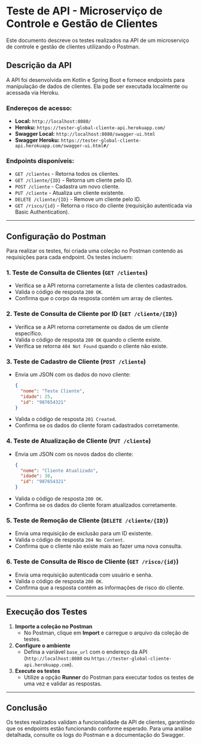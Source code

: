 # Teste de API - Microserviço de Controle e Gestão de Clientes

Este documento descreve os testes realizados na API de um microserviço de controle e gestão de clientes utilizando o Postman.

## Descrição da API

A API foi desenvolvida em Kotlin e Spring Boot e fornece endpoints para manipulação de dados de clientes. Ela pode ser executada localmente ou acessada via Heroku.

### Endereços de acesso:

- **Local:** `http://localhost:8080/`
- **Heroku:** `https://tester-global-cliente-api.herokuapp.com/`
- **Swagger Local:** `http://localhost:8080/swagger-ui.html`
- **Swagger Heroku:** `https://tester-global-cliente-api.herokuapp.com/swagger-ui.html#/`

### Endpoints disponíveis:

- `GET /clientes` - Retorna todos os clientes.
- `GET /cliente/{ID}` - Retorna um cliente pelo ID.
- `POST /cliente` - Cadastra um novo cliente.
- `PUT /cliente` - Atualiza um cliente existente.
- `DELETE /cliente/{ID}` - Remove um cliente pelo ID.
- `GET /risco/{id}` - Retorna o risco do cliente (requisição autenticada via Basic Authentication).

---

## Configuração do Postman

Para realizar os testes, foi criada uma coleção no Postman contendo as requisições para cada endpoint. Os testes incluem:

### 1. **Teste de Consulta de Clientes** (`GET /clientes`)

- Verifica se a API retorna corretamente a lista de clientes cadastrados.
- Valida o código de resposta `200 OK`.
- Confirma que o corpo da resposta contém um array de clientes.

### 2. **Teste de Consulta de Cliente por ID** (`GET /cliente/{ID}`)

- Verifica se a API retorna corretamente os dados de um cliente específico.
- Valida o código de resposta `200 OK` quando o cliente existe.
- Verifica se retorna `404 Not Found` quando o cliente não existe.

### 3. **Teste de Cadastro de Cliente** (`POST /cliente`)

- Envia um JSON com os dados do novo cliente:
  ```json
  {
    "nome": "Teste Cliente",
    "idade": 25,
    "id": "987654321"
  }
  ```
- Valida o código de resposta `201 Created`.
- Confirma se os dados do cliente foram cadastrados corretamente.

### 4. **Teste de Atualização de Cliente** (`PUT /cliente`)

- Envia um JSON com os novos dados do cliente:
  ```json
  {
    "nome": "Cliente Atualizado",
    "idade": 30,
    "id": "987654321"
  }
  ```
- Valida o código de resposta `200 OK`.
- Confirma se os dados do cliente foram atualizados corretamente.

### 5. **Teste de Remoção de Cliente** (`DELETE /cliente/{ID}`)

- Envia uma requisição de exclusão para um ID existente.
- Valida o código de resposta `204 No Content`.
- Confirma que o cliente não existe mais ao fazer uma nova consulta.

### 6. **Teste de Consulta de Risco de Cliente** (`GET /risco/{id}`)

- Envia uma requisição autenticada com usuário e senha.
- Valida o código de resposta `200 OK`.
- Confirma que a resposta contém as informações de risco do cliente.

---

## Execução dos Testes

1. **Importe a coleção no Postman**
   - No Postman, clique em **Import** e carregue o arquivo da coleção de testes.
2. **Configure o ambiente**
   - Defina a variável `base_url` com o endereço da API (`http://localhost:8080` ou `https://tester-global-cliente-api.herokuapp.com`).
3. **Execute os testes**
   - Utilize a opção **Runner** do Postman para executar todos os testes de uma vez e validar as respostas.

---

## Conclusão

Os testes realizados validam a funcionalidade da API de clientes, garantindo que os endpoints estão funcionando conforme esperado. Para uma análise detalhada, consulte os logs do Postman e a documentação do Swagger.



